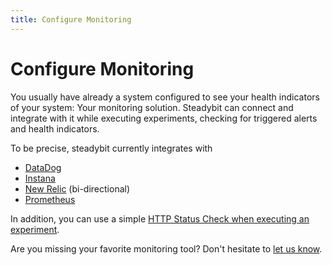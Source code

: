 ```yaml
---
title: Configure Monitoring
---
```


# Configure Monitoring

You usually have already a system configured to see your health indicators of your system: Your monitoring solution. Steadybit can connect and integrate with it while executing experiments, checking for triggered alerts and health indicators.

To be precise, steadybit currently integrates with

* [DataDog](../../install-configure/70-configure-monitoring/10-datadog/)
* [Instana](../../install-configure/70-configure-monitoring/20-instana/)
* [New Relic](../../install-configure/70-configure-monitoring/30-new-relic/) (bi-directional)
* [Prometheus](../../install-configure/70-configure-monitoring/40-prometheus/)

In addition, you can use a simple [HTTP Status Check when executing an experiment](../../use/15-actions/20-http-call/).

Are you missing your favorite monitoring tool? Don't hesitate to [let us know](https://www.steadybit.com/contact).
